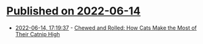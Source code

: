 # [Published on 2022-06-14](index.md)

* [2022-06-14, 17:19:37](https://news.ycombinator.com/item?id=31742729) - [Chewed and Rolled: How Cats Make the Most of Their Catnip High](https://www.nytimes.com/2022/06/14/science/cats-catnip-insects.html)
